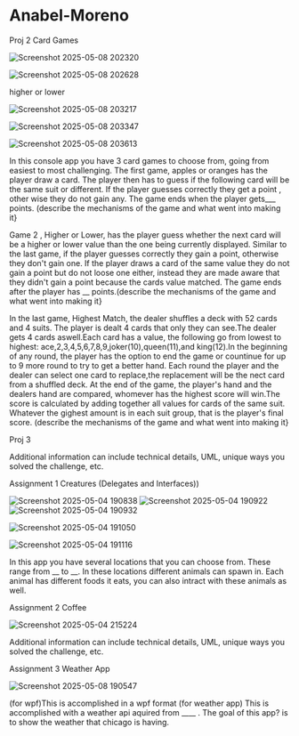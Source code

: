 # Anabel-Moreno

Proj 2
Card Games

![Screenshot 2025-05-08 202320](https://github.com/user-attachments/assets/459562ac-8e9c-461d-a892-7a894da36196)

![Screenshot 2025-05-08 202628](https://github.com/user-attachments/assets/5cd54196-6a33-4b13-a9be-364b60c98eed)

higher or lower

![Screenshot 2025-05-08 203217](https://github.com/user-attachments/assets/c785c391-159e-430a-bc25-d885043b66c5)

![Screenshot 2025-05-08 203347](https://github.com/user-attachments/assets/f3291064-0e94-469d-b1bc-02643293d530)

![Screenshot 2025-05-08 203613](https://github.com/user-attachments/assets/86da8245-9e0e-473b-9666-2b33e8003d49)




  In this console app you have 3 card games to choose from, going from easiest to most challenging. The first game, apples or oranges has the player draw a card. The player then has to guess if the following card will be the same suit or different. If the player guesses correctly they get a point , other wise they do not gain any. The game ends when the player gets___ points.
(describe the mechanisms of the game and what went into making it}

  Game 2 , Higher or Lower, has the player guess whether the next card will be a higher or lower value than the one being currently displayed. Similar to the last game, if the player guesses correctly they gain a point, otherwise they don't gain one. If the player draws a card of the same value they do not gain a point but do not loose one either, instead they are made aware that they didn't gain a point because the cards value matched. The game ends after the player has __ points.(describe the mechanisms of the game and what went into making it}


  In the last game, Highest Match, the dealer shuffles a deck with 52 cards and 4 suits. The player is dealt 4 cards that only they can see.The dealer gets 4 cards aswell.Each  card has a value, the following go from lowest to highest: ace,2,3,4,5,6,7,8,9,joker(10),queen(11),and king(12).In the beginning of any round, the player has the option to end the game or countinue for up to 9 more round to try to get a better hand. Each round the player and the dealer can select one card to replace,the replacement will be the nect card from a shuffled deck. At the end of the game, the player's hand and the dealers hand are compared, whomever has the highest score will win.The score is calculated by adding together all values for cards of the same suit. Whatever the gighest amount is in each suit group, that is the player's final score.
(describe the mechanisms of the game and what went into making it}



Proj 3


Additional information can include technical details, UML, unique ways you solved the challenge, etc.

Assignment 1
Creatures (Delegates and Interfaces))

![Screenshot 2025-05-04 190838](https://github.com/user-attachments/assets/84b4c983-68ad-4fa3-a053-a3f96316c319)
![Screenshot 2025-05-04 190922](https://github.com/user-attachments/assets/ea671965-4e6d-4310-9200-76c2ea1de9e9)
![Screenshot 2025-05-04 190932](https://github.com/user-attachments/assets/7af8a9d6-de6f-431e-86f8-fb0d2c813442)

![Screenshot 2025-05-04 191050](https://github.com/user-attachments/assets/34ffe783-c1a0-48f2-b2f0-46e1a93529ff)

![Screenshot 2025-05-04 191116](https://github.com/user-attachments/assets/78c6c07d-6cf1-46a1-aa3e-a9d49cd5212c)



In this app you have several locations that you can choose from. These range from __ to __. In these locations different animals can spawn in. Each animal has different foods it eats, you can also intract with these animals as well.

Assignment 2
Coffee

![Screenshot 2025-05-04 215224](https://github.com/user-attachments/assets/c270d5e3-b0e4-4691-96e9-632f76084a27)


Additional information can include technical details, UML, unique ways you solved the challenge, etc.

Assignment 3
Weather App

![Screenshot 2025-05-08 190547](https://github.com/user-attachments/assets/7778cde1-c7af-4721-9fd6-fc70217ae185)


(for wpf)This is accomplished in a wpf format
(for weather app) This is accomplished with a weather api aquired from ____ . The goal of this app? is to show the weather that chicago is having.
